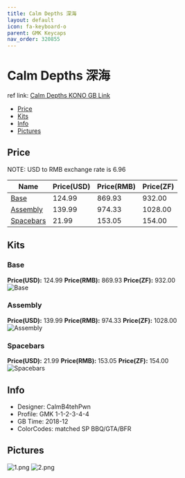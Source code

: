 ```yaml
---
title: Calm Depths 深海
layout: default
icon: fa-keyboard-o
parent: GMK Keycaps
nav_order: 320855
---
```


# Calm Depths 深海

ref link: [Calm Depths KONO GB Link](https://kono.store/products/gmk-calm-depths-keycap-set)

* [Price](#price)
* [Kits](#kits)
* [Info](#info)
* [Pictures](#pictures)


## Price  
NOTE: USD to RMB exchange rate is 6.96

| Name          | Price(USD)    |  Price(RMB) |  Price(ZF) |
| ------------- | ------------- |  ---------- |  --------- |
|[Base](#base)|124.99|869.93|932.00|
|[Assembly](#assembly)|139.99|974.33|1028.00|
|[Spacebars](#spacebars)|21.99|153.05|154.00|


## Kits
### Base
**Price(USD):** 124.99    **Price(RMB):** 869.93    **Price(ZF):** 932.00    
<img src="{{ 'assets/images/gmk-keycaps/calmdepths/kits_pics/base.jpeg' | relative_url }}" alt="Base" class="image featured">

### Assembly
**Price(USD):** 139.99    **Price(RMB):** 974.33    **Price(ZF):** 1028.00    
<img src="{{ 'assets/images/gmk-keycaps/calmdepths/kits_pics/assembly.png' | relative_url }}" alt="Assembly" class="image featured">

### Spacebars
**Price(USD):** 21.99    **Price(RMB):** 153.05    **Price(ZF):** 154.00    
<img src="{{ 'assets/images/gmk-keycaps/calmdepths/kits_pics/spacebars.png' | relative_url }}" alt="Spacebars" class="image featured">


## Info
* Designer: CalmB4tehPwn
* Profile: GMK 1-1-2-3-4-4
* GB Time: 2018-12
* ColorCodes: matched SP BBQ/GTA/BFR


## Pictures
<img src="{{ 'assets/images/gmk-keycaps/calmdepths/rendering_pics/1.png' | relative_url }}" alt="1.png" class="image featured">
<img src="{{ 'assets/images/gmk-keycaps/calmdepths/rendering_pics/2.png' | relative_url }}" alt="2.png" class="image featured">
